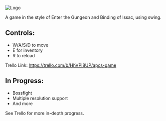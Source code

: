 ![Logo](https://github.com/t4canty/APCSDungeon/raw/master/Game%20engine/src/img/gameLogo.png)

A game in the style of Enter the Gungeon and Binding of Issac, using swing.

## Controls:
  - W/A/S/D to move
  - E for inventory
  - R to reload
  
 Trello Link:
 https://trello.com/b/HhVPI8UP/apcs-game
 
 ## In Progress:
  - Bossfight
  - Multiple resolution support
  - And more

See Trello for more in-depth progress.
  
